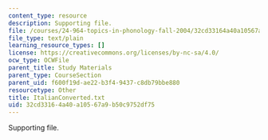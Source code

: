 ```yaml
---
content_type: resource
description: Supporting file.
file: /courses/24-964-topics-in-phonology-fall-2004/32cd33164a40a10567a9b50c9752df75_ItalianConverted.txt
file_type: text/plain
learning_resource_types: []
license: https://creativecommons.org/licenses/by-nc-sa/4.0/
ocw_type: OCWFile
parent_title: Study Materials
parent_type: CourseSection
parent_uid: f600f19d-ae22-b3f4-9437-c8db79bbe880
resourcetype: Other
title: ItalianConverted.txt
uid: 32cd3316-4a40-a105-67a9-b50c9752df75
---
```

Supporting file.